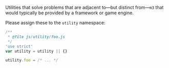 Utilities that solve problems that are adjacent to—but distinct from—`m3` that would typically be provided by a framework or game engine.

Please assign these to the `utility` namespace:
```js
/**
 * @file js/utility/foo.js
 */
'use strict'
var utility = utility || {}

utility.foo = /* ... */
```
